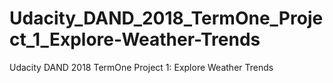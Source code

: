# Udacity_DAND_2018_TermOne_Project_1_Explore-Weather-Trends
Udacity DAND 2018 TermOne Project 1: Explore Weather Trends
